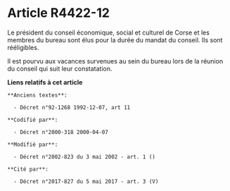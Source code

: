 # Article R4422-12

Le président du conseil économique, social et culturel de Corse et les membres du bureau sont élus pour la durée du mandat du
conseil. Ils sont rééligibles.

Il est pourvu aux vacances survenues au sein du bureau lors de la réunion du conseil qui suit leur constatation.

**Liens relatifs à cet article**

	**Anciens textes**:

	  - Décret n°92-1268 1992-12-07, art 11

	**Codifié par**:

	  - Décret n°2000-318 2000-04-07

	**Modifié par**:

	  - Décret n°2002-823 du 3 mai 2002 - art. 1 ()

	**Cité par**:

	  - Décret n°2017-827 du 5 mai 2017 - art. 3 (V)
